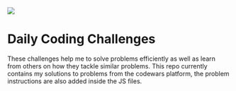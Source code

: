 <img src = "https://www.codewars.com/users/ashmint/badges/large">

# Daily Coding Challenges

These challenges help me to solve problems efficiently as well as learn from others on how they tackle similar problems. This repo currently contains my solutions to problems from the codewars platform, the problem instructions are also added inside the JS files.
